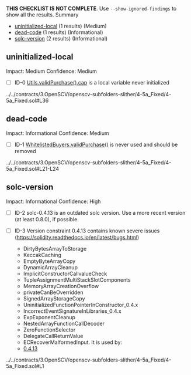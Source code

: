 **THIS CHECKLIST IS NOT COMPLETE**. Use `--show-ignored-findings` to show all the results.
Summary
 - [uninitialized-local](#uninitialized-local) (1 results) (Medium)
 - [dead-code](#dead-code) (1 results) (Informational)
 - [solc-version](#solc-version) (2 results) (Informational)
## uninitialized-local
Impact: Medium
Confidence: Medium
 - [ ] ID-0
[Utils.validPurchase().cap](../../contracts/3.OpenSCV/openscv-subfolders-slither/4-5a_Fixed/4-5a_Fixed.sol#L36) is a local variable never initialized

../../contracts/3.OpenSCV/openscv-subfolders-slither/4-5a_Fixed/4-5a_Fixed.sol#L36


## dead-code
Impact: Informational
Confidence: Medium
 - [ ] ID-1
[WhitelistedBuyers.validPurchase()](../../contracts/3.OpenSCV/openscv-subfolders-slither/4-5a_Fixed/4-5a_Fixed.sol#L21-L24) is never used and should be removed

../../contracts/3.OpenSCV/openscv-subfolders-slither/4-5a_Fixed/4-5a_Fixed.sol#L21-L24


## solc-version
Impact: Informational
Confidence: High
 - [ ] ID-2
solc-0.4.13 is an outdated solc version. Use a more recent version (at least 0.8.0), if possible.

 - [ ] ID-3
Version constraint 0.4.13 contains known severe issues (https://solidity.readthedocs.io/en/latest/bugs.html)
	- DirtyBytesArrayToStorage
	- KeccakCaching
	- EmptyByteArrayCopy
	- DynamicArrayCleanup
	- ImplicitConstructorCallvalueCheck
	- TupleAssignmentMultiStackSlotComponents
	- MemoryArrayCreationOverflow
	- privateCanBeOverridden
	- SignedArrayStorageCopy
	- UninitializedFunctionPointerInConstructor_0.4.x
	- IncorrectEventSignatureInLibraries_0.4.x
	- ExpExponentCleanup
	- NestedArrayFunctionCallDecoder
	- ZeroFunctionSelector
	- DelegateCallReturnValue
	- ECRecoverMalformedInput.
It is used by:
	- [0.4.13](../../contracts/3.OpenSCV/openscv-subfolders-slither/4-5a_Fixed/4-5a_Fixed.sol#L1)

../../contracts/3.OpenSCV/openscv-subfolders-slither/4-5a_Fixed/4-5a_Fixed.sol#L1


